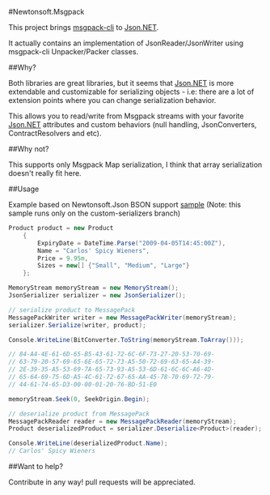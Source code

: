 #Newtonsoft.Msgpack

This project brings [msgpack-cli][MsgPackCliLink] to [Json.NET][JsonNetLink].

It actually contains an implementation of JsonReader/JsonWriter using msgpack-cli Unpacker/Packer classes.

##Why?

Both libraries are great libraries, but it seems that [Json.NET][JsonNetLink] is more extendable and customizable for serializing objects - i.e: there are a lot of extension points where you can change serialization behavior.

This allows you to read/write from Msgpack streams with your favorite [Json.NET][JsonNetLink] attributes and custom behaviors (null handling, JsonConverters, ContractResolvers and etc).

##Why not?

This supports only Msgpack Map serialization, I think that array serialization doesn't really fit here.


##Usage

Example based on Newtonsoft.Json BSON support [sample][BsonLink] (Note: this sample runs only on the custom-serializers branch)

```csharp
Product product = new Product
    {
        ExpiryDate = DateTime.Parse("2009-04-05T14:45:00Z"),
        Name = "Carlos' Spicy Wieners",
        Price = 9.95m,
        Sizes = new[] {"Small", "Medium", "Large"}
    };

MemoryStream memoryStream = new MemoryStream();
JsonSerializer serializer = new JsonSerializer();

// serialize product to MessagePack
MessagePackWriter writer = new MessagePackWriter(memoryStream);
serializer.Serialize(writer, product);

Console.WriteLine(BitConverter.ToString(memoryStream.ToArray()));

// 84-A4-4E-61-6D-65-B5-43-61-72-6C-6F-73-27-20-53-70-69-
// 63-79-20-57-69-65-6E-65-72-73-A5-50-72-69-63-65-A4-39-
// 2E-39-35-A5-53-69-7A-65-73-93-A5-53-6D-61-6C-6C-A6-4D-
// 65-64-69-75-6D-A5-4C-61-72-67-65-AA-45-78-70-69-72-79-
// 44-61-74-65-D3-00-00-01-20-76-BD-51-E0

memoryStream.Seek(0, SeekOrigin.Begin);

// deserialize product from MessagePack
MessagePackReader reader = new MessagePackReader(memoryStream);
Product deserializedProduct = serializer.Deserialize<Product>(reader);

Console.WriteLine(deserializedProduct.Name);
// Carlos' Spicy Wieners
```

##Want to help?

Contribute in any way! pull requests will be appreciated.

[MsgPackCliLink]:https://github.com/msgpack/msgpack-cli
[JsonNetLink]:https://github.com/JamesNK/Newtonsoft.Json
[BsonLink]:http://james.newtonking.com/archive/2009/12/26/json-net-3-5-release-6-binary-json-bson-support
